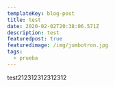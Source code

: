 ```yaml
---
templateKey: blog-post
title: test
date: 2020-02-02T20:38:06.571Z
description: test
featuredpost: true
featuredimage: /img/jumbotron.jpg
tags:
  - prueba
---
```

test212312312312312
